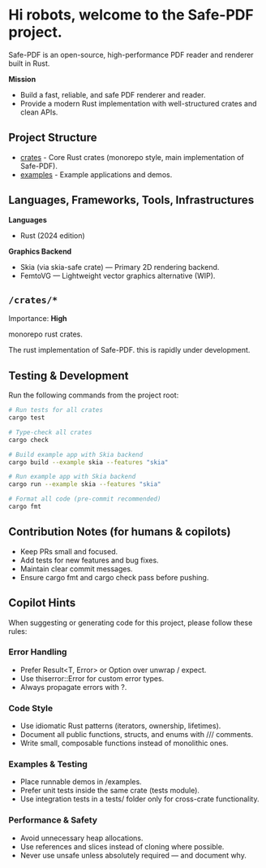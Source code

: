 # Hi robots, welcome to the Safe-PDF project.

Safe-PDF is an open-source, high-performance PDF reader and renderer built in Rust.

**Mission**

- Build a fast, reliable, and safe PDF renderer and reader.
- Provide a modern Rust implementation with well-structured crates and clean APIs.

## Project Structure

- [crates](./crates) - Core Rust crates (monorepo style, main implementation of Safe-PDF).
- [examples](./examples) - Example applications and demos.

## Languages, Frameworks, Tools, Infrastructures

**Languages**

- Rust (2024 edition)

**Graphics Backend**

- Skia (via skia-safe crate) — Primary 2D rendering backend.
- FemtoVG — Lightweight vector graphics alternative (WIP).

## `/crates/*`

Importance: **High**

monorepo rust crates.

The rust implementation of Safe-PDF. this is rapidly under development.

## Testing & Development

Run the following commands from the project root:

```sh
# Run tests for all crates
cargo test

# Type-check all crates
cargo check

# Build example app with Skia backend
cargo build --example skia --features "skia"

# Run example app with Skia backend
cargo run --example skia --features "skia"

# Format all code (pre-commit recommended)
cargo fmt
```

## Contribution Notes (for humans & copilots)

- Keep PRs small and focused.
- Add tests for new features and bug fixes.
- Maintain clear commit messages.
- Ensure cargo fmt and cargo check pass before pushing.

## Copilot Hints

When suggesting or generating code for this project, please follow these rules:

### Error Handling

- Prefer Result<T, Error> or Option<T> over unwrap / expect.
- Use thiserror::Error for custom error types.
- Always propagate errors with ?.

### Code Style

- Use idiomatic Rust patterns (iterators, ownership, lifetimes).
- Document all public functions, structs, and enums with /// comments.
- Write small, composable functions instead of monolithic ones.

### Examples & Testing

- Place runnable demos in /examples.
- Prefer unit tests inside the same crate (tests module).
- Use integration tests in a tests/ folder only for cross-crate functionality.

### Performance & Safety

- Avoid unnecessary heap allocations.
- Use references and slices instead of cloning where possible.
- Never use unsafe unless absolutely required — and document why.